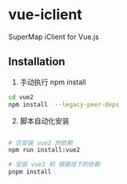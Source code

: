 # vue-iclient
SuperMap iClient for Vue.js

## Installation

1. 手动执行 npm install

```bash
cd vue2
npm install  --legacy-peer-deps
```

2. 脚本自动化安装

```bash

# 仅安装 vue2 的依赖
npm run install:vue2

# 安装 vue3 和 根路径下的依赖
pnpm install
```